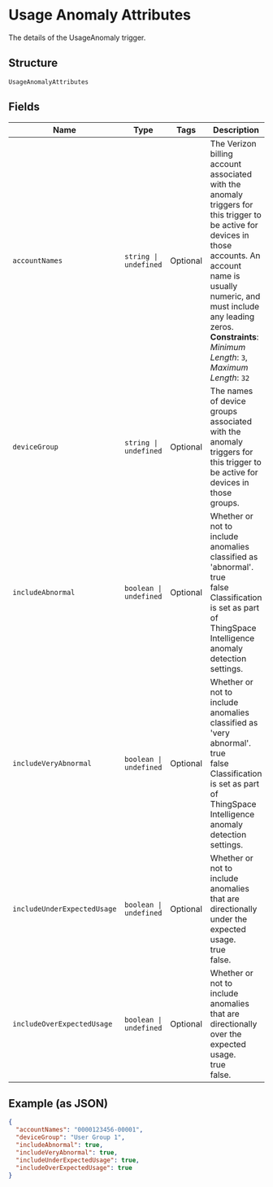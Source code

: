 
# Usage Anomaly Attributes

The details of the UsageAnomaly trigger.

## Structure

`UsageAnomalyAttributes`

## Fields

| Name | Type | Tags | Description |
|  --- | --- | --- | --- |
| `accountNames` | `string \| undefined` | Optional | The Verizon billing account associated with the anomaly triggers for this trigger to be active for devices in those accounts. An account name is usually numeric, and must include any leading zeros.<br>**Constraints**: *Minimum Length*: `3`, *Maximum Length*: `32` |
| `deviceGroup` | `string \| undefined` | Optional | The names of device groups associated with the anomaly triggers for this trigger to be active for devices in those groups. |
| `includeAbnormal` | `boolean \| undefined` | Optional | Whether or not to include anomalies classified as 'abnormal'.<br />true<br />false<br />Classification is set as part of ThingSpace Intelligence anomaly detection settings. |
| `includeVeryAbnormal` | `boolean \| undefined` | Optional | Whether or not to include anomalies classified as 'very abnormal'.<br />true<br />false<br />Classification is set as part of ThingSpace Intelligence anomaly detection settings. |
| `includeUnderExpectedUsage` | `boolean \| undefined` | Optional | Whether or not to include anomalies that are directionally under the expected usage.<br />true<br />false. |
| `includeOverExpectedUsage` | `boolean \| undefined` | Optional | Whether or not to include anomalies that are directionally over the expected usage. <br />true<br />false. |

## Example (as JSON)

```json
{
  "accountNames": "0000123456-00001",
  "deviceGroup": "User Group 1",
  "includeAbnormal": true,
  "includeVeryAbnormal": true,
  "includeUnderExpectedUsage": true,
  "includeOverExpectedUsage": true
}
```

